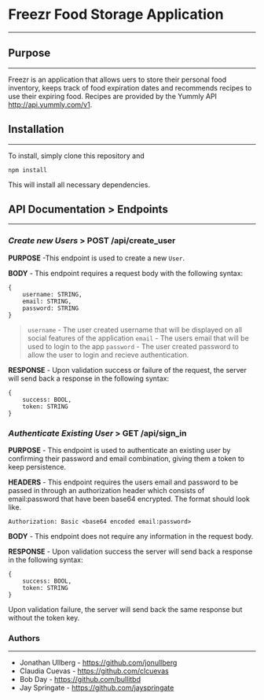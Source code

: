 # Freezr Food Storage Application
---
## Purpose
---
Freezr is an application that allows uers to store their personal food inventory, keeps track of food expiration dates and recommends recipes to use their expiring food. Recipes are provided by the Yummly API http://api.yummly.com/v1.

## Installation
-----
To install, simply clone this repository and

    npm install

This will install all necessary dependencies.

## API Documentation > Endpoints
---
### *Create new Users* > POST /api/create_user
**PURPOSE** -This endpoint is used to create a new ```User```.

**BODY** - This endpoint requires a request body with the following syntax:
```
{
    username: STRING,
    email: STRING,
    password: STRING
}
```
> `username` - The user created username that will be displayed on all social features of the application
`email` - The users email that will be used to login to the app
`password` - The user created password to allow the user to login and recieve authentication.

**RESPONSE** - Upon validation success or failure of the request, the server will send back a response in the following syntax:

```
{
    success: BOOL,
    token: STRING
}
```
### *Authenticate Existing User* > GET /api/sign_in
**PURPOSE** - This endpoint is used to authenticate an existing user by confirming their password and email combination, giving them a token to keep persistence.

**HEADERS** - This endpoint requires the users email and password to be passed in through an authorization header which consists of email:password that have been base64 encrypted.
The format should look like.

`Authorization: Basic <base64 encoded email:password> `

**BODY** - This endpoint does not require any information in the request body.

**RESPONSE** - Upon validation success the server will send back a response in the following syntax:
```
{
    success: BOOL,
    token: STRING
}
```
Upon validation failure, the server will send back the same response but without the token key.

### Authors
---
* Jonathan Ullberg - https://github.com/jonullberg
* Claudia Cuevas - https://github.com/clcuevas
* Bob Day - https://github.com/bullitbd
* Jay Springate - https://github.com/jayspringate
